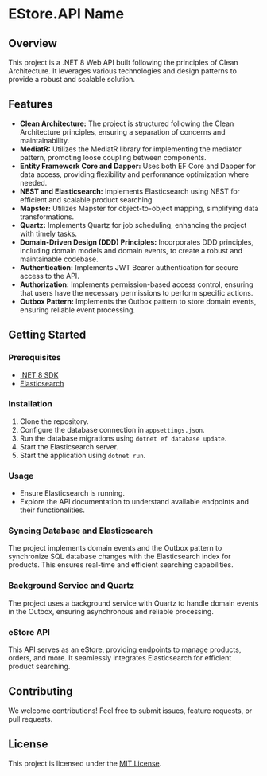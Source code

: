 # EStore.API Name

## Overview

This project is a .NET 8 Web API built following the principles of Clean Architecture. It leverages various technologies and design patterns to provide a robust and scalable solution.

## Features

- **Clean Architecture:** The project is structured following the Clean Architecture principles, ensuring a separation of concerns and maintainability.
- **MediatR:** Utilizes the MediatR library for implementing the mediator pattern, promoting loose coupling between components.
- **Entity Framework Core and Dapper:** Uses both EF Core and Dapper for data access, providing flexibility and performance optimization where needed.
- **NEST and Elasticsearch:** Implements Elasticsearch using NEST for efficient and scalable product searching.
- **Mapster:** Utilizes Mapster for object-to-object mapping, simplifying data transformations.
- **Quartz:** Implements Quartz for job scheduling, enhancing the project with timely tasks.
- **Domain-Driven Design (DDD) Principles:** Incorporates DDD principles, including domain models and domain events, to create a robust and maintainable codebase.
- **Authentication:** Implements JWT Bearer authentication for secure access to the API.
- **Authorization:** Implements permission-based access control, ensuring that users have the necessary permissions to perform specific actions.
- **Outbox Pattern:** Implements the Outbox pattern to store domain events, ensuring reliable event processing.

## Getting Started

### Prerequisites

- [.NET 8 SDK](https://dotnet.microsoft.com/download)
- [Elasticsearch](https://www.elastic.co/guide/en/elasticsearch/reference/current/install-elasticsearch.html)

### Installation

1. Clone the repository.
2. Configure the database connection in `appsettings.json`.
3. Run the database migrations using `dotnet ef database update`.
4. Start the Elasticsearch server.
5. Start the application using `dotnet run`.

### Usage

- Ensure Elasticsearch is running.
- Explore the API documentation to understand available endpoints and their functionalities.

### Syncing Database and Elasticsearch

The project implements domain events and the Outbox pattern to synchronize SQL database changes with the Elasticsearch index for products. This ensures real-time and efficient searching capabilities.

### Background Service and Quartz

The project uses a background service with Quartz to handle domain events in the Outbox, ensuring asynchronous and reliable processing.

### eStore API

This API serves as an eStore, providing endpoints to manage products, orders, and more. It seamlessly integrates Elasticsearch for efficient product searching.

## Contributing

We welcome contributions! Feel free to submit issues, feature requests, or pull requests.

## License

This project is licensed under the [MIT License](LICENSE).

